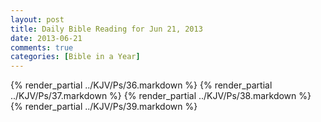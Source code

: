 ```yaml
---
layout: post
title: Daily Bible Reading for Jun 21, 2013
date: 2013-06-21
comments: true
categories: [Bible in a Year]
---
```

{% render_partial ../KJV/Ps/36.markdown %}
{% render_partial ../KJV/Ps/37.markdown %}
{% render_partial ../KJV/Ps/38.markdown %}
{% render_partial ../KJV/Ps/39.markdown %}

